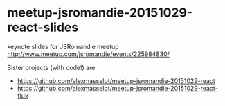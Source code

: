 # meetup-jsromandie-20151029-react-slides
keynote slides for JSRomandie meetup http://www.meetup.com/jsromandie/events/225984830/

Sister projects (with code!) are

  * https://github.com/alexmasselot/meetup-jsromandie-20151029-react
  * https://github.com/alexmasselot/meetup-jsromandie-20151029-react-flux

